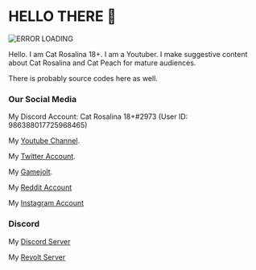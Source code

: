 # HELLO THERE 👋

![ERROR LOADING](https://images-ext-1.discordapp.net/external/dU-K4V1Zp6PPt0MewcfCv7pXujGd08ZVslZBilnTDBE/%3Fsize%3D1024/https/cdn.discordapp.com/avatars/986388017725968465/0cd995271b91b2a654ec9be8451b1d25.png)

Hello. I am Cat Rosalina 18+. I am a Youtuber. I make suggestive content about Cat Rosalina and Cat Peach for mature audiences.

There is probably source codes here as well.

### Our Social Media

My Discord Account: Cat Rosalina 18+#2973 (User ID: 986388017725968465)

My [Youtube Channel](https://www.youtube.com/channel/UCJqiNnW8BIyO_Z6tf4xCKOQ).

My [Twitter Account](https://twitter.com/18CatRosalina).

My [Gamejolt](https://gamejolt.com/@18CatRosalina).

My [Reddit Account](https://www.reddit.com/user/CatR0salina18)

My [Instagram Account](https://www.instagram.com/catrosalina18)

### Discord

My [Discord Server](https://discord.gg/yu88dewvwU)

My [Revolt Server](https://rvlt.gg/ay3AzFBT)